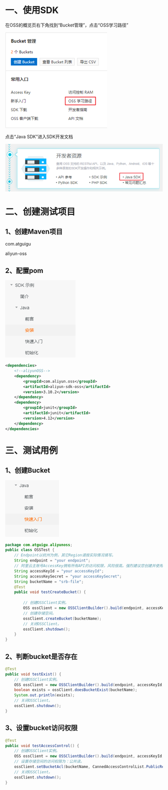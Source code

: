 # 一、使用SDK

在OSS的概览页右下角找到“Bucket管理”，点击“OSS学习路径”

![de618700-310d-462d-8b7f-7a9047c0dc3d](https://raw.githubusercontent.com/Eneru7/img/main/img_folder/de618700-310d-462d-8b7f-7a9047c0dc3d.png)

点击“Java SDK”进入SDK开发文档

![img](https://raw.githubusercontent.com/Eneru7/img/main/img_folder/887e9ea7-8ab4-4774-a0f9-af22dcce4a18.png)

# 二、创建测试项目

## 1、创建Maven项目

com.atguigu

aliyun-oss

## 2、配置pom

![ac011629-857f-47f7-9dc4-4a79a135e337](https://raw.githubusercontent.com/Eneru7/img/main/img_folder/ac011629-857f-47f7-9dc4-4a79a135e337.png)

 

```xml
<dependencies>
    <!--aliyunOSS-->
    <dependency>
        <groupId>com.aliyun.oss</groupId>
        <artifactId>aliyun-sdk-oss</artifactId>
        <version>3.10.2</version>
    </dependency>
    <dependency>
        <groupId>junit</groupId>
        <artifactId>junit</artifactId>
        <version>4.12</version>
    </dependency>
</dependencies>
```

# 三、测试用例

## 1、创建Bucket

![img](https://raw.githubusercontent.com/Eneru7/img/main/img_folder/25468ccb-eb68-4dfd-8e67-7e3ca07d1727.png)

 

```java
package com.atguigu.aliyunoss;
public class OSSTest {
    // Endpoint以杭州为例，其它Region请按实际情况填写。
    String endpoint = "your endpoint";
    // 阿里云主账号AccessKey拥有所有API的访问权限，风险很高。强烈建议您创建并使用RAM账号进行API访问或日常运维，请登录 https://ram.console.aliyun.com 创建RAM账号。
    String accessKeyId = "your accessKeyId";
    String accessKeySecret = "your accessKeySecret";
    String bucketName = "srb-file";
    @Test
    public void testCreateBucket() {
        
        // 创建OSSClient实例。
        OSS ossClient = new OSSClientBuilder().build(endpoint, accessKeyId, accessKeySecret);
        // 创建存储空间。
        ossClient.createBucket(bucketName);
        // 关闭OSSClient。
        ossClient.shutdown();
    }
}
```

## 2、判断bucket是否存在 

```java
@Test
public void testExist() {
    // 创建OSSClient实例。
    OSS ossClient = new OSSClientBuilder().build(endpoint, accessKeyId, accessKeySecret);
    boolean exists = ossClient.doesBucketExist(bucketName);
    System.out.println(exists);
    // 关闭OSSClient。
    ossClient.shutdown();
}
```

## 3、设置bucket访问权限 

```java
@Test
public void testAccessControl() {
    // 创建OSSClient实例。
    OSS ossClient = new OSSClientBuilder().build(endpoint, accessKeyId, accessKeySecret);
    // 设置存储空间的访问权限为：公共读。
    ossClient.setBucketAcl(bucketName, CannedAccessControlList.PublicRead);
    // 关闭OSSClient。
    ossClient.shutdown();
}
```
